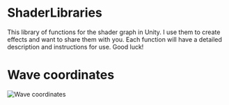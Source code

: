 # ShaderLibraries

This library of functions for the shader graph in Unity. I use them to create effects and want to share them with you. Each function will have a detailed description and instructions for use. Good luck!


# Wave coordinates
![Wave coordinates]()
